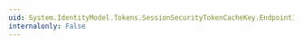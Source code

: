 ```yaml
---
uid: System.IdentityModel.Tokens.SessionSecurityTokenCacheKey.EndpointId
internalonly: False
---
```

